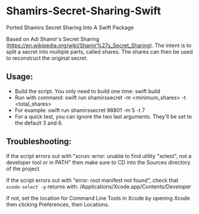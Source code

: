 # Shamirs-Secret-Sharing-Swift
Ported Shamirs Secret Sharing Into A Swift Package

Based on Adi Shamir's Secret Sharing (https://en.wikipedia.org/wiki/Shamir%27s_Secret_Sharing). The intent is to split a secret into multiple parts, called shares. The shares can then be used to reconstruct the original secret. 

## Usage:
- Build the script. You only need to build one time: swift build
- Run with command: swift run shamirssecret <secret> -m <minimum_shares> -t <total_shares>
- For example: swift run shamirssecret 98801 -m 5 -t 7
- For a quick test, you can ignore the two last arguments. They'll be set to the default 3 and 6.
 
## Troubleshooting:
If the script errors out with "xcrun: error: unable to find utility "xctest", not a developer tool or in PATH" then make sure to CD into the Sources directory of the project.
  
If the script errors out with "error: root manifest not found", check that `xcode-select -p` returns with:
/Applications/Xcode.app/Contents/Developer
  
If not, set the location for Command Line Tools in Xcode by opening Xcode then clicking Preferences, then Locations.
